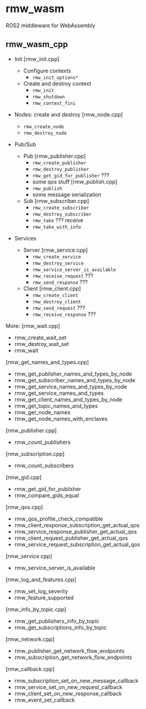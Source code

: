 # rmw_wasm
ROS2 middleware for WebAssembly


## rmw_wasm_cpp

- Init [rmw_init.cpp]
    - Configure contexts
        - `rmw_init_options*`
    - Create and destroy context
        - `rmw_init`
        - `rmw_shutdown`
        - `rmw_context_fini`

- Nodes: create and destroy [rmw_node.cpp]
    - `rmw_create_node`
    - `rmw_destroy_node`

- Pub/Sub
    - Pub 
        [rmw_publisher.cpp]
        - `rmw_create_publisher`
        - `rmw_destroy_publisher`
        - `rmw_get_gid_for_publisher` ???
        - some qos stuff
        [rmw_publish.cpp]
        - `rmw_publish` 
        - some message serialization
    - Sub [rmw_subscriber.cpp]
        - `rmw_create_subscriber`
        - `rmw_destroy_subscriber`
        - `rmw_take` ??? receive
        - `rmw_take_with_info`

- Services
    - Server [rmw_service.cpp]
        - `rmw_create_service`
        - `rmw_destroy_service`
        - `rmw_service_server_is_available`
        - `rmw_receive_request` ???
        - `rmw_send_response` ???
    - Client [rmw_client.cpp]
        - `rmw_create_client`
        - `rmw_destroy_client`
        - `rmw_send_request` ???
        - `rmw_receive_response` ???

More:
[rmw_wait.cpp]
- rmw_create_wait_set
- rmw_destroy_wait_set
- rmw_wait

[rmw_get_names_and_types.cpp]
- rmw_get_publisher_names_and_types_by_node
- rmw_get_subscriber_names_and_types_by_node
- rmw_get_service_names_and_types_by_node
- rmw_get_service_names_and_types
- rmw_get_client_names_and_types_by_node
- rmw_get_topic_names_and_types
- rmw_get_node_names
- rmw_get_node_names_with_enclaves

[rmw_publisher.cpp]
- rmw_count_publishers

[rmw_subscription.cpp]
- rmw_count_subscribers

[rmw_gid.cpp]
- rmw_get_gid_for_publisher
- rmw_compare_gids_equal

[rmw_qos.cpp]
- rmw_qos_profile_check_compatible
- rmw_client_response_subscription_get_actual_qos
- rmw_service_response_publisher_get_actual_qos
- rmw_client_request_publisher_get_actual_qos
- rmw_service_request_subscription_get_actual_qos

[rmw_service.cpp]
- rmw_service_server_is_available

[rmw_log_and_features.cpp]
- rmw_set_log_severity
- rmw_feature_supported

[rmw_info_by_topic.cpp]
- rmw_get_publishers_info_by_topic
- rmw_get_subscriptions_info_by_topic

[rmw_network.cpp]
- rmw_publisher_get_network_flow_endpoints
- rmw_subscription_get_network_flow_endpoints

[rmw_callback.cpp]
- rmw_subscription_set_on_new_message_callback
- rmw_service_set_on_new_request_callback
- rmw_client_set_on_new_response_callback
- rmw_event_set_callback
